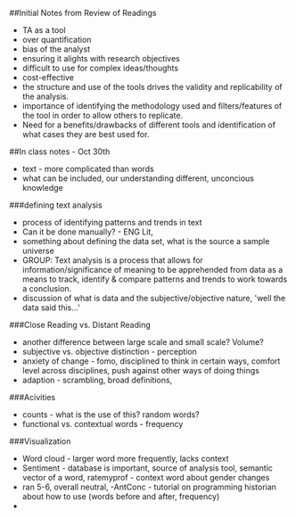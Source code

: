##Initial Notes from Review of Readings

- TA as a tool
- over quantification
- bias of the analyst
- ensuring it alights with research objectives
- difficult to use for complex ideas/thoughts
- cost-effective
- the structure and use of the tools drives the validity and replicability of the analysis. 
- importance of identifying the methodology used and filters/features of the tool in order to allow others to replicate.
- Need for a benefits/drawbacks of different tools and identification of what cases they are best used for.

##In class notes - Oct 30th
- text - more complicated than words
- what can be included, our understanding different, unconcious knowledge

###defining text analysis
- process of identifying patterns and trends in text
- Can it be done manually? - ENG Lit, 
- something about defining the data set, what is the source a sample universe
- GROUP: Text analysis is a process that allows for information/significance of meaning to be apprehended from data as a means to track, identify & compare patterns and trends to work towards a conclusion.
- discussion of what is data and the subjective/objective nature, 'well the data said this...'

###Close Reading vs. Distant Reading
- another difference between large scale and small scale? Volume? 
- subjective vs. objective distinction - perception
- anxiety of change - fomo, disciplined to think in certain ways, comfort level across disciplines, push against other ways of doing things
- adaption - scrambling, broad definitions, 

###Acivities
- counts - what is the use of this? random words?
- functional vs. contextual words - frequency

###Visualization
- Word cloud - larger word more frequently, lacks context
- Sentiment - database is important, source of analysis tool, semantic vector of a word, ratemyprof - context word about gender changes
- ran 5-6, overall neutral, 
-AntConc - tutorial on programming historian about how to use (words before and after, frequency)
- 


